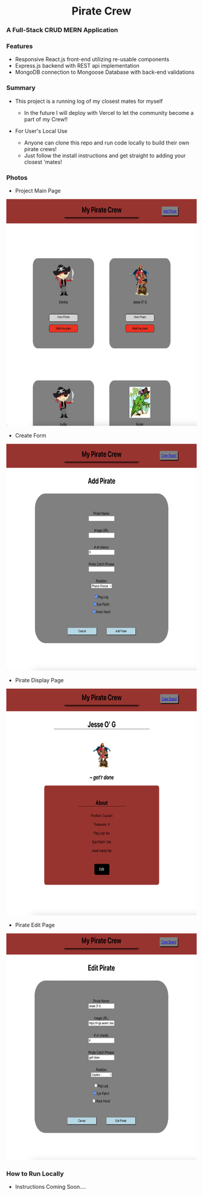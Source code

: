 <h1 align='center'> Pirate Crew </h1>

### A Full-Stack CRUD MERN Application

### Features

- Responsive React.js front-end utilizing re-usable components
- Express.js backend with REST api implementation
- MongoDB connection to Mongoose Database with back-end validations

### Summary

- This project is a running log of my closest mates for myself
  - In the future I will deploy with Vercel to let the community become a part of my Crew!!


- For User's Local Use
  - Anyone can clone this repo and run code locally to build their own pirate crews!
  - Just follow the install instructions and get straight to adding your closest 'mates!


### Photos

- Project Main Page
<img style="width: 600px; height: 600px" alt="Project Main" src="project_Images/pirateCrewMain.png">

- Create Form
<img style="width: 600px; height: 600px" alt="Pirate Create" src="project_Images/pirateCrewAddForm.png">

- Pirate Display Page
<img style="width: 600px; height: 600px" alt="Pirate Display" src="project_Images/pirateCrewDisplay.png">

- Pirate Edit Page
<img style="width: 600px; height: 600px" alt="Pirate Edit" src="project_Images/pirateCrewEdit.png">

### How to Run Locally

- Instructions Coming Soon....
